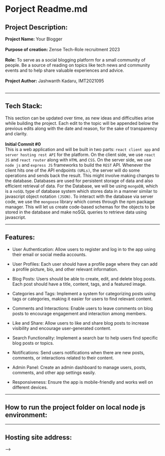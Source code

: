 # Porject Readme.md
## Project Description:

**Project Name:** Your Blogger <br><br>
**Purpose of creation:** Zense Tech-Role recruitment 2023 <br><br>
**Role:** To serve as a social blogging platform for a small community of people. Be a source of reading on topics like tech news and community events and to help share valuable experiences and advice. <br><br>
**Project Author:** Jashwanth Kadaru, IMT2021095 <br><br>

<hr>

## Tech Stack:

This section can be updated over time, as new ideas and difficulties arise while building the project. Each edit to the topic will be appended below the previous edits along with the date and reason, for the sake of transparency and clarity.
<br><br>
**Initial Commit #0** <br>
This is a web application and will be built in two parts: `react client app` and `server hosting rest API` for the platform. On the client side, we use `react JS` and `react router` along with `HTML` and `CSS`. On the server side, we use `node js` and `express JS` frameworks to build the `REST` API. Whenever the client hits one of the API endpoints `(URLs)`, the server will do some operations and sends back the result. This might involve making changes to the database. Databases are used for persistent storage of data and also efficient retrieval of data. For the Database, we will be using `mongoDB`, which is a `noSQL` type of database system which stores data in a manner similar to javascript object notation `(JSON)`. To interact with the database via server code, we use the `mongoose` library which comes through the npm package manager. This will let us create code-based schemas for the objects to be stored in the database and make noSQL queries to retrieve data using javascript.    

<hr>

## Features:
* User Authentication: Allow users to register and log in to the app using their email or social media accounts.

* User Profiles: Each user should have a profile page where they can add a profile picture, bio, and other relevant information.

* Blog Posts: Users should be able to create, edit, and delete blog posts. Each post should have a title, content, tags, and a featured image.

* Categories and Tags: Implement a system for categorizing posts using tags or categories, making it easier for users to find relevant content.

* Comments and Interactions: Enable users to leave comments on blog posts to encourage engagement and interaction among members.

* Like and Share: Allow users to like and share blog posts to increase visibility and encourage user-generated content.

* Search Functionality: Implement a search bar to help users find specific blog posts or topics.

* Notifications: Send users notifications when there are new posts, comments, or interactions related to their content.

* Admin Panel: Create an admin dashboard to manage users, posts, comments, and other app settings easily.

* Responsiveness: Ensure the app is mobile-friendly and works well on different devices.
<hr>

## How to run the project folder on local node js environment:
  
<hr>

## Hosting site address:
  
-->
